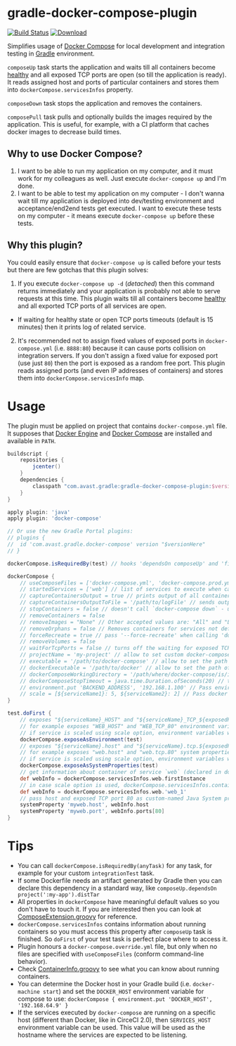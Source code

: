 # gradle-docker-compose-plugin
[![Build Status](https://travis-ci.org/avast/gradle-docker-compose-plugin.svg?branch=master)](https://travis-ci.org/avast/gradle-docker-compose-plugin) [![Download](https://api.bintray.com/packages/avast/maven/gradle-docker-compose-plugin/images/download.svg) ](https://bintray.com/avast/maven/gradle-docker-compose-plugin/_latestVersion)

Simplifies usage of [Docker Compose](https://www.docker.com/docker-compose) for local development and integration testing in [Gradle](https://gradle.org/) environment.

`composeUp` task starts the application and waits till all containers become [healthy](https://docs.docker.com/engine/reference/builder/#/healthcheck) and all exposed TCP ports are open (so till the application is ready). It reads assigned host and ports of particular containers and stores them into `dockerCompose.servicesInfos` property.

`composeDown` task stops the application and removes the containers.

`composePull` task pulls and optionally builds the images required by the application. This is useful, for example, with a CI platform that caches docker images to decrease build times.

## Why to use Docker Compose?
1. I want to be able to run my application on my computer, and it must work for my colleagues as well. Just execute `docker-compose up` and I'm done.
2. I want to be able to test my application on my computer - I don't wanna wait till my application is deployed into dev/testing environment and acceptance/end2end tests get executed. I want to execute these tests on my computer - it means execute `docker-compose up` before these tests.

## Why this plugin?
You could easily ensure that `docker-compose up` is called before your tests but there are few gotchas that this plugin solves:

1. If you execute `docker-compose up -d` (_detached_) then this command returns immediately and your application is probably not able to serve requests at this time. This plugin waits till all containers become [healthy](https://docs.docker.com/engine/reference/builder/#/healthcheck) and all exported TCP ports of all services are open.
  - If waiting for healthy state or open TCP ports timeouts (default is 15 minutes) then it prints log of related service. 
2. It's recommended not to assign fixed values of exposed ports in `docker-compose.yml` (i.e. `8888:80`) because it can cause ports collision on integration servers. If you don't assign a fixed value for exposed port (use just `80`) then the port is exposed as a random free port. This plugin reads assigned ports (and even IP addresses of containers) and stores them into `dockerCompose.servicesInfo` map.

# Usage
The plugin must be applied on project that contains `docker-compose.yml` file. It supposes that [Docker Engine](https://www.docker.com/docker-engine) and [Docker Compose](https://www.docker.com/docker-compose) are installed and available in `PATH`.

```gradle
buildscript {
    repositories {
        jcenter()
    }
    dependencies {
        classpath "com.avast.gradle:gradle-docker-compose-plugin:$versionHere"
    }
}

apply plugin: 'java'
apply plugin: 'docker-compose'

// Or use the new Gradle Portal plugins:
// plugins {
//  id 'com.avast.gradle.docker-compose' version "$versionHere"
// }

dockerCompose.isRequiredBy(test) // hooks 'dependsOn composeUp' and 'finalizedBy composeDown'

dockerCompose {
    // useComposeFiles = ['docker-compose.yml', 'docker-compose.prod.yml'] // like 'docker-compose -f <file>'
    // startedServices = ['web'] // list of services to execute when calling 'docker-compose up' (when not specified, all services are executed)
    // captureContainersOutput = true // prints output of all containers to Gradle output - very useful for debugging
    // captureContainersOutputToFile = '/path/to/logFile' // sends output of all containers to a log file
    // stopContainers = false // doesn't call `docker-compose down` - useful for debugging
    // removeContainers = false
    // removeImages = "None" // Other accepted values are: "All" and "Local"
    // removeOrphans = false // Removes containers for services not defined in the Compose file
    // forceRecreate = true // pass '--force-recreate' when calling 'docker-compose up'
    // removeVolumes = false
    // waitForTcpPorts = false // turns off the waiting for exposed TCP ports opening
    // projectName = 'my-project' // allow to set custom docker-compose project name (defaults to directory name)
    // executable = '/path/to/docker-compose' // allow to set the path of the docker-compose executable (usefull if not present in PATH)
    // dockerExecutable = '/path/to/docker' // allow to set the path of the docker executable (usefull if not present in PATH)
    // dockerComposeWorkingDirectory = '/path/where/docker-compose/is/invoked/from'
    // dockerComposeStopTimeout = java.time.Duration.ofSeconds(20) // time before docker-compose sends SIGTERM to the running containers after the composeDown task has been started
    // environment.put 'BACKEND_ADDRESS', '192.168.1.100' // Pass environment variable to 'docker-compose' for substitution in compose file
    // scale = [${serviceName1}: 5, ${serviceName2}: 2] // Pass docker compose --scale option like 'docker-compose up --scale serviceName1=5 --scale serviceName2=2'
}

test.doFirst {
    // exposes "${serviceName}_HOST" and "${serviceName}_TCP_${exposedPort}" environment variables
    // for example exposes "WEB_HOST" and "WEB_TCP_80" environment variables for service named `web` with exposed port `80`
    // if service is scaled using scale option, environment variables will be exposed for each service instance like "WEB_1_HOST", "WEB_1_TCP_80", "WEB_2_HOST", "WEB_2_TCP_80" and so on
    dockerCompose.exposeAsEnvironment(test)
    // exposes "${serviceName}.host" and "${serviceName}.tcp.${exposedPort}" system properties
    // for example exposes "web.host" and "web.tcp.80" system properties for service named `web` with exposed port `80`
    // if service is scaled using scale option, environment variables will be exposed for each service instance like "web_1.host", "web_1.tcp.80", "web_2.host", "web_2.tcp.80" and so on
    dockerCompose.exposeAsSystemProperties(test)
    // get information about container of service `web` (declared in docker-compose.yml)
    def webInfo = dockerCompose.servicesInfos.web.firstInstance
    // in case scale option is used, dockerCompose.servicesInfos.containerInfos will contain information about all running containers of service. Particular container can be retreived either by iterating the values of containerInfos map (key is service instance name, for example 'web_1')
    def webInfo = dockerCompose.servicesInfos.web.'web_1'
    // pass host and exposed TCP port 80 as custom-named Java System properties
    systemProperty 'myweb.host', webInfo.host
    systemProperty 'myweb.port', webInfo.ports[80]    
}
```

# Tips
* You can call `dockerCompose.isRequiredBy(anyTask)` for any task, for example for your custom `integrationTest` task.
* If some Dockerfile needs an artifact generated by Gradle then you can declare this dependency in a standard way, like `composeUp.dependsOn project(':my-app').distTar`
* All properties in `dockerCompose` have meaningful default values so you don't have to touch it. If you are interested then you can look at [ComposeExtension.groovy](/src/main/groovy/com/avast/gradle/dockercompose/ComposeExtension.groovy) for reference.
* `dockerCompose.servicesInfos` contains information about running containers so you must access this property after `composeUp` task is finished. So `doFirst` of your test task is perfect place where to access it.
* Plugin honours a `docker-compose.override.yml` file, but only when no files are specified with `useComposeFiles` (conform command-line behavior).
* Check [ContainerInfo.groovy](/src/main/groovy/com/avast/gradle/dockercompose/ContainerInfo.groovy) to see what you can know about running containers.
* You can determine the Docker host in your Gradle build (i.e. `docker-machine start`) and set the `DOCKER_HOST` environment variable for compose to use: `dockerCompose { environment.put 'DOCKER_HOST', '192.168.64.9' }`
* If the services executed by `docker-compose` are running on a specific host (different than Docker, like in CirceCI 2.0), then `SERVICES_HOST` environment variable can be used. This value will be used as the hostname where the services are expected to be listening.
